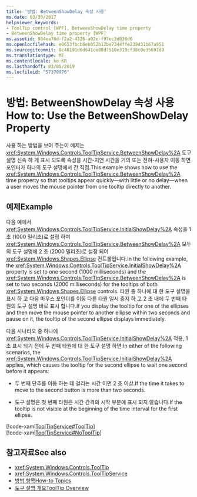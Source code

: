 ```yaml
---
title: '방법: BetweenShowDelay 속성 사용'
ms.date: 03/30/2017
helpviewer_keywords:
- ToolTip control [WPF], BetweenShowDelay time property
- BetweenShowDelay time property [WPF]
ms.assetid: 984ea76d-f2a2-4326-a02e-f97ec3d036d6
ms.openlocfilehash: e0653fbcb8eb052b12be7344ffe239431b67a951
ms.sourcegitcommit: 0c48191d6d641ce88d7510e319cf38c0e35697d0
ms.translationtype: MT
ms.contentlocale: ko-KR
ms.lasthandoff: 03/05/2019
ms.locfileid: "57370976"
---
```

# <a name="how-to-use-the-betweenshowdelay-property"></a><span data-ttu-id="ee588-102">방법: BetweenShowDelay 속성 사용</span><span class="sxs-lookup"><span data-stu-id="ee588-102">How to: Use the BetweenShowDelay Property</span></span>
<span data-ttu-id="ee588-103">사용 하는 방법을 보여 주는이 예제는 <xref:System.Windows.Controls.ToolTipService.BetweenShowDelay%2A> 도구 설명 신속 하 게 표시 되도록 속성을 시간-지연 시간을 거의 또는 전혀-사용자 이동 하면 포인터가 하나의 도구 설명에서 간 직접.</span><span class="sxs-lookup"><span data-stu-id="ee588-103">This example shows how to use the <xref:System.Windows.Controls.ToolTipService.BetweenShowDelay%2A> time property so that tooltips appear quickly—with little or no delay—when a user moves the mouse pointer from one tooltip directly to another.</span></span>  
  
## <a name="example"></a><span data-ttu-id="ee588-104">예제</span><span class="sxs-lookup"><span data-stu-id="ee588-104">Example</span></span>  
 <span data-ttu-id="ee588-105">다음 예에서 <xref:System.Windows.Controls.ToolTipService.InitialShowDelay%2A> 속성을 1 초 (1000 밀리초)로 설정 하며 <xref:System.Windows.Controls.ToolTipService.BetweenShowDelay%2A> 모두의 도구 설명에 2 초 (2000 밀리초)로 설정 되어 <xref:System.Windows.Shapes.Ellipse> 컨트롤입니다.</span><span class="sxs-lookup"><span data-stu-id="ee588-105">In the following example, the <xref:System.Windows.Controls.ToolTipService.InitialShowDelay%2A> property is set to one second (1000 milliseconds) and the <xref:System.Windows.Controls.ToolTipService.BetweenShowDelay%2A> is set to two seconds (2000 milliseconds) for the tooltips of both <xref:System.Windows.Shapes.Ellipse> controls.</span></span> <span data-ttu-id="ee588-106">타원 중 하나에 대 한 도구 설명을 표시 하 고 다음 마우스 포인터를 이동 다른 타원 일시 중지 하 고 2 초 내에 두 번째 타원의 도구 설명 바로 표시 합니다.</span><span class="sxs-lookup"><span data-stu-id="ee588-106">If you display the tooltip for one of the ellipses and then move the mouse pointer to another ellipse within two seconds and pause on it, the tooltip of the second ellipse displays immediately.</span></span>  
  
 <span data-ttu-id="ee588-107">다음 시나리오 중 하나에 <xref:System.Windows.Controls.ToolTipService.InitialShowDelay%2A> 적용, 1 초 표시 되기 전에 두 번째 타원에 대 한 도구 설명 하면:</span><span class="sxs-lookup"><span data-stu-id="ee588-107">In either of the following scenarios, the <xref:System.Windows.Controls.ToolTipService.InitialShowDelay%2A> applies, which causes the tooltip for the second ellipse to wait one second before it appears:</span></span>  
  
-   <span data-ttu-id="ee588-108">두 번째 단추를 이동 하는 데 걸리는 시간 이면 2 초 이상.</span><span class="sxs-lookup"><span data-stu-id="ee588-108">If the time it takes to move to the second button is more than two seconds.</span></span>  
  
-   <span data-ttu-id="ee588-109">도구 설명은 첫 번째 타원은 시간 간격의 시작 부분에 표시 되지 않습니다.</span><span class="sxs-lookup"><span data-stu-id="ee588-109">If the tooltip is not visible at the beginning of the time interval for the first ellipse.</span></span>  
  
 [!code-xaml[ToolTipService#ToolTip](~/samples/snippets/csharp/VS_Snippets_Wpf/ToolTipService/CSharp/Pane1.xaml#tooltip)]  
[!code-xaml[ToolTipService#NoToolTip](~/samples/snippets/csharp/VS_Snippets_Wpf/ToolTipService/CSharp/Pane1.xaml#notooltip)]  
  
## <a name="see-also"></a><span data-ttu-id="ee588-110">참고자료</span><span class="sxs-lookup"><span data-stu-id="ee588-110">See also</span></span>
- <xref:System.Windows.Controls.ToolTip>
- <xref:System.Windows.Controls.ToolTipService>
- [<span data-ttu-id="ee588-111">방법 항목</span><span class="sxs-lookup"><span data-stu-id="ee588-111">How-to Topics</span></span>](tooltip-how-to-topics.md)
- [<span data-ttu-id="ee588-112">도구 설명 개요</span><span class="sxs-lookup"><span data-stu-id="ee588-112">ToolTip Overview</span></span>](tooltip-overview.md)
